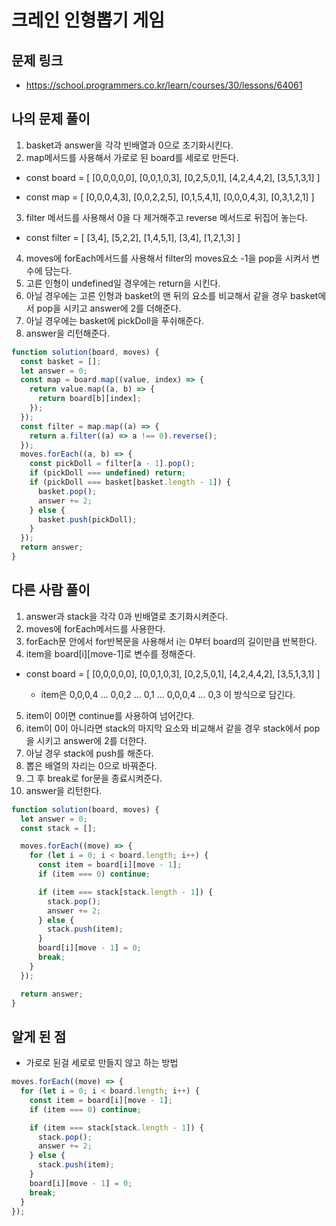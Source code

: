 # 크레인 인형뽑기 게임

## 문제 링크

- https://school.programmers.co.kr/learn/courses/30/lessons/64061

## 나의 문제 풀이

1. basket과 answer을 각각 빈배열과 0으로 초기화시킨다.
2. map메서드를 사용해서 가로로 된 board를 세로로 만든다.

- const board = [
  [0,0,0,0,0],
  [0,0,1,0,3],
  [0,2,5,0,1],
  [4,2,4,4,2],
  [3,5,1,3,1]
  ]

- const map = [
  [0,0,0,4,3],
  [0,0,2,2,5],
  [0,1,5,4,1],
  [0,0,0,4,3],
  [0,3,1,2,1]
  ]

3. filter 메서드를 사용해서 0을 다 제거해주고 reverse 메서드로 뒤집어 놓는다.

- const filter = [
  [3,4],
  [5,2,2],
  [1,4,5,1],
  [3,4],
  [1,2,1,3]
  ]

4. moves에 forEach메서드를 사용해서 filter의 moves요소 -1을 pop을 시켜서 변수에 담는다.
5. 고른 인형이 undefined일 경우에는 return을 시킨다.
6. 아닐 경우에는 고른 인형과 basket의 맨 뒤의 요소를 비교해서 같을 경우 basket에서 pop을 시키고 answer에 2를 더해준다.
7. 아닐 경우에는 basket에 pickDoll을 푸쉬해준다.
8. answer을 리턴해준다.

```js
function solution(board, moves) {
  const basket = [];
  let answer = 0;
  const map = board.map((value, index) => {
    return value.map((a, b) => {
      return board[b][index];
    });
  });
  const filter = map.map((a) => {
    return a.filter((a) => a !== 0).reverse();
  });
  moves.forEach((a, b) => {
    const pickDoll = filter[a - 1].pop();
    if (pickDoll === undefined) return;
    if (pickDoll === basket[basket.length - 1]) {
      basket.pop();
      answer += 2;
    } else {
      basket.push(pickDoll);
    }
  });
  return answer;
}
```

## 다른 사람 풀이

1. answer과 stack을 각각 0과 빈배열로 초기화시켜준다.
2. moves에 forEach메서드를 사용한다.
3. forEach문 안에서 for반복문을 사용해서 i는 0부터 board의 길이만큼 반복한다.
4. item을 board[i][move-1]로 변수를 정해준다.

- const board = [
  [0,0,0,0,0],
  [0,0,1,0,3],
  [0,2,5,0,1],
  [4,2,4,4,2],
  [3,5,1,3,1]
  ]

  - item은 0,0,0,4 ... 0,0,2 ... 0,1 ... 0,0,0,4 ... 0,3 이 방식으로 담긴다.

5. item이 0이면 continue를 사용하여 넘어간다.
6. item이 0이 아니라면 stack의 마지막 요소와 비교해서 같을 경우 stack에서 pop을 시키고 answer에 2를 더한다.
7. 아닐 경우 stack에 push를 해준다.
8. 뽑은 배열의 자리는 0으로 바꿔준다.
9. 그 후 break로 for문을 종료시켜준다.
10. answer을 리턴한다.

```js
function solution(board, moves) {
  let answer = 0;
  const stack = [];

  moves.forEach((move) => {
    for (let i = 0; i < board.length; i++) {
      const item = board[i][move - 1];
      if (item === 0) continue;

      if (item === stack[stack.length - 1]) {
        stack.pop();
        answer += 2;
      } else {
        stack.push(item);
      }
      board[i][move - 1] = 0;
      break;
    }
  });

  return answer;
}
```

## 알게 된 점

- 가로로 된걸 세로로 만들지 않고 하는 방법

```js
moves.forEach((move) => {
  for (let i = 0; i < board.length; i++) {
    const item = board[i][move - 1];
    if (item === 0) continue;

    if (item === stack[stack.length - 1]) {
      stack.pop();
      answer += 2;
    } else {
      stack.push(item);
    }
    board[i][move - 1] = 0;
    break;
  }
});
```
